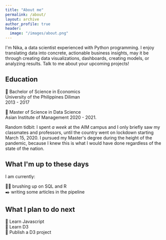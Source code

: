 ```yaml
---
title: "About me"
permalink: /about/
layout: archive
author_profile: true
header:
  image: "/images/about.png"
---
```


I'm Nika, a data scientist experienced with Python programming. I enjoy translating data into concrete, actionable business insights, may it be through creating data visualizations, dashboards, creating models, or analyzing results. Talk to me about your upcoming projects!

## Education

:seedling: Bachelor of Science in Economics \
University of the Philippines Diliman \
2013 - 2017

:sunflower: Master of Science in Data Science \
Asian Institute of Management
2020 - 2021.

Random tidbit: I spent *a week* at the AIM campus and I only briefly saw my classmates and professors, until the country went on lockdown starting March 15, 2020. I pursued my Master's degree during the height of the pandemic, because I knew this is what I would have done regardless of the state of the nation.

## What I'm up to these days

I am currently:

:weight_lifting_woman: brushing up on SQL and R \
:black_nib: writing some articles in the pipeline

## What I plan to do next

:star2: Learn Javascript \
:star2: Learn D3 \
:star2: Publish a D3 project